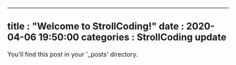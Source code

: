 ----
title : "Welcome to StrollCoding!"
date : 2020-04-06 19:50:00 
categories : StrollCoding update
----
You'll find this post in your '_posts' directory. 
